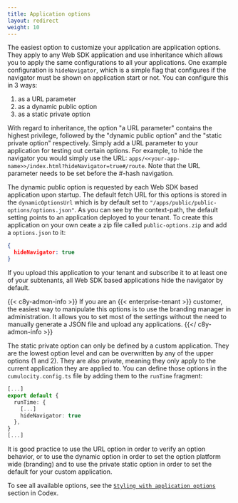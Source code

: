 ```yaml
---
title: Application options
layout: redirect
weight: 10
---
```


The easiest option to customize your application are application options. They apply to any Web SDK application and
use inheritance which allows you to apply the same configurations to all your applications. One example
configuration is `hideNavigator`, which is a simple flag that configures if the navigator must be
shown on application start or not. You can configure this in 3 ways:

1. as a URL parameter
2. as a dynamic public option
3. as a static private option

With regard to inheritance, the option "a URL parameter" contains the highest privilege, followed by the "dynamic public option" and the "static private option" respectively. Simply add a URL parameter to your application for testing out certain options. For example, to hide the navigator you would simply use the URL: `apps/<<your-app-name>>/index.html?hideNavigator=true#/route`. Note that the URL parameter needs to be set before the #-hash navigation.

The dynamic public option is requested by each Web SDK based application upon startup.
The default fetch URL for this options is stored in the `dynamicOptionsUrl` which is by default set
to `"/apps/public/public-options/options.json"`. As you can see by the context-path, the default
setting points to an application deployed to your tenant. To create this application on your
own ceate a zip file called `public-options.zip` and add a `options.json` to it:

```json
{
  hideNavigator: true
}
```

If you upload this application to your tenant and subscribe it to at least one of your subtenants,
all Web SDK based applications hide the navigator by default.

{{< c8y-admon-info >}}
If you are an {{< enterprise-tenant >}} customer, the easiest way to manipulate this options is to use the
branding manager in administration. It allows you to set most of the settings without the need to
manually generate a JSON file and upload any applications.
{{</ c8y-admon-info >}}

The static private option can only be defined by a custom application. They
are the lowest option level and can be overwritten by any of the upper options (1 and 2). They
are also private, meaning they only apply to the current application they are applied to. You can
define those options in the `cumulocity.config.ts` file by adding them to the `runTime` fragment:

```ts
[...]
export default {
  runTime: {
    [...]
    hideNavigator: true
  },
}
[...]
```

It is good practice to use the URL option in order to verify an option behavior, or to use the dynamic option
in order to set the option platform wide (branding) and to use the private static option in order to set the default for your
custom application.

To see all available options, see the [`Styling with application options`](https://styleguide.cumulocity.com/apps/codex/#/getting-started/guides/theming/overview#styling-with-application-options) section in Codex.

